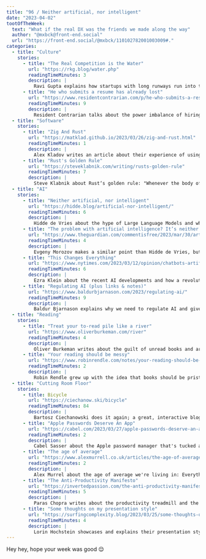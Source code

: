 ```yaml
---
title: "96 / Neither artificial, nor intelligent"
date: "2023-04-02"
tootOfTheWeek:
  text: "What if the real DX was the friends we made along the way"
  author: "@mxbck@front-end.social"
  url: "https://front-end.social/@mxbck/110102782001003009#."
categories:
  - title: "Culture"
    stories:
      - title: "The Real Competition is the Water"
        url: "https://rkg.blog/water.php"
        readingTimeMinutes: 3
        description: |
          Ravi Gupta explains how startups with long runways run into the danger of mediocrity.
      - title: "He who submits a resume has already lost"
        url: "https://www.residentcontrarian.com/p/he-who-submits-a-resume-has-already"
        readingTimeMinutes: 9
        description: |
          Resident Contrarian talks about the power imbalance of hiring via resume and why skipping that part is always preferable.
  - title: "Software"
    stories:
      - title: "Zig And Rust"
        url: "https://matklad.github.io/2023/03/26/zig-and-rust.html"
        readingTimeMinutes: 1
        description: |
          Alex Kladov writes an article about their experience of using Zig with 7 years of Rust experience that makes me want to start writing Zig.
      - title: "Rust's Golden Rule"
        url: "https://steveklabnik.com/writing/rusts-golden-rule"
        readingTimeMinutes: 7
        description: |
          Steve Klabnik about Rust‘s golden rule: "Whenever the body of a function contradicts the function’s signature, the signature takes precedence; the signature is right and the body is wrong."
  - title: "AI"
    stories:
      - title: "Neither artificial, nor intelligent"
        url: "https://hidde.blog/artificial-nor-intelligent/"
        readingTimeMinutes: 6
        description: |
          Hidde de Vries about the hype of Large Language Models and why they're neither artificial nor intelligent.
      - title: "The problem with artificial intelligence? It’s neither artificial nor intelligent"
        url: "https://www.theguardian.com/commentisfree/2023/mar/30/artificial-intelligence-chatgpt-human-mind"
        readingTimeMinutes: 4
        description: |
          Evgeny Morozov makes a similar point than Hidde de Vries, but argues from a slightly different perspective, for example that current models have no perception of the past, present or future.
      - title: "This Changes Everything"
        url: "https://www.nytimes.com/2023/03/12/opinion/chatbots-artificial-intelligence-future-weirdness.html"
        readingTimeMinutes: 6
        description: |
          Ezra Klein about the recent AI developments and how a revolutionary AI will be weirder than we expect. "They believe they might summon demons. They are calling anyway."
      - title: "Regulating AI (plus links & notes)"
        url: "https://www.baldurbjarnason.com/2023/regulating-ai/"
        readingTimeMinutes: 9
        description: |
          Baldur Bjarnason explains why we need to regulate AI and gives concrete examples. At the very end you'll find lots of links to read regarding AI.
  - title: "Reading"
    stories:
      - title: "Treat your to-read pile like a river"
        url: "https://www.oliverburkeman.com/river"
        readingTimeMinutes: 4
        description: |
          Oliver Burkeman writes about the guilt of unread books and articles and offers a solution: Acceptance.
      - title: "Your reading should be messy"
        url: "https://www.robinrendle.com/notes/your-reading-should-be-messy"
        readingTimeMinutes: 2
        description: |
          Robin Rendle grew up with the idea that books should be pristine, but figured out that they should be messy and look like they've been read.
  - title: "Cutting Room Floor"
    stories: 
      - title: Bicycle
        url: "https://ciechanow.ski/bicycle"
        readingTimeMinutes: 84
        description: |
          Bartosz Ciechanowski does it again; a great, interactive blog post about bicycles showing how the forces act, how self-balancing works and everything else basically.
      - title: "Apple Passwords Deserve An App"
        url: "https://cabel.com/2023/03/27/apple-passwords-deserve-an-app/"
        readingTimeMinutes: 2
        description: |
          Cabel Sasser about the Apple password manager that's tucked away deep in settings and how it deserves its own app.
      - title: "The age of average"
        url: "https://www.alexmurrell.co.uk/articles/the-age-of-average"
        readingTimeMinutes: 2
        description: |
          Alex Murrel about the age of average we're living in: Everything looks the same, no matter where you go.
      - title: "The Anti-Productivity Manifesto"
        url: "https://invertedpassion.com/the-anti-productivity-manifesto/"
        readingTimeMinutes: 5
        description: |
          Paras Chopra writes about the productivity treadmill and the crux of efficiency: More efficient work just leads to more work.
      - title: "Some thoughts on my presentation style"
        url: "https://surfingcomplexity.blog/2023/03/25/some-thoughts-on-my-presentation-style/"
        readingTimeMinutes: 4
        description: |
          Lorin Hochstein showcases and explains their presentation style. 
---
```


Hey hey, hope your week was good 😌
